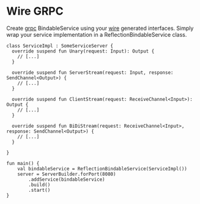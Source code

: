 Wire GRPC
===

Create [grpc](https://www.grpc.io/docs/languages/java/basics/#starting-the-server) BindableService using your [wire](https://github.com/square/wire/) generated interfaces. Simply wrap your service implementation in a ReflectionBindableService class.

```
class ServiceImpl : SomeServiceServer {
  override suspend fun Unary(request: Input): Output {
    // [...]
  }

  override suspend fun ServerStream(request: Input, response: SendChannel<Output>) {
    // [...]
  }

  override suspend fun ClientStream(request: ReceiveChannel<Input>): Output {
    // [...]
  }

  override suspend fun BiDiStream(request: ReceiveChannel<Input>, response: SendChannel<Output>) {
    // [...]
  }

}

fun main() {
    val bindableService = ReflectionBindableService(ServiceImpl())
    server = ServerBuilder.forPort(8080)
        .addService(bindableService)
        .build()
        .start()
}
```